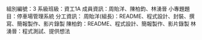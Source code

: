 組別編號：3
系級班級：資工1A
成員資訊：周貽洋、陳柏鈞、林湧晉
小專題題目：停車場管理系統
分工資訊：
周貽洋(組長)：README、程式設計、封裝、撰寫、簡報製作、影片錄製
陳柏鈞：README、程式設計、簡報製作、影片錄製
林湧晉：程式測試、提供想法
